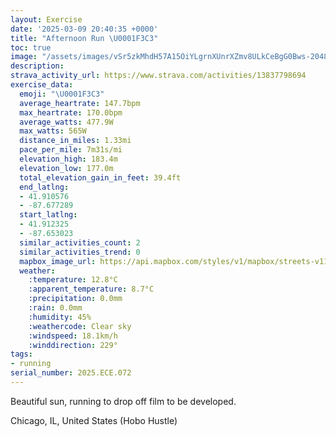 ```yaml
---
layout: Exercise
date: '2025-03-09 20:40:35 +0000'
title: "Afternoon Run \U0001F3C3"
toc: true
image: "/assets/images/vSr5zkMhdH57A15OiYLgrnXUnrXZmv8ULkCeBgG0Bws-2048x1536.jpg.jpeg"
description:
strava_activity_url: https://www.strava.com/activities/13837798694
exercise_data:
  emoji: "\U0001F3C3"
  average_heartrate: 147.7bpm
  max_heartrate: 170.0bpm
  average_watts: 477.9W
  max_watts: 565W
  distance_in_miles: 1.33mi
  pace_per_mile: 7m31s/mi
  elevation_high: 183.4m
  elevation_low: 177.0m
  total_elevation_gain_in_feet: 39.4ft
  end_latlng:
  - 41.910576
  - -87.677289
  start_latlng:
  - 41.912325
  - -87.653023
  similar_activities_count: 2
  similar_activities_trend: 0
  mapbox_image_url: https://api.mapbox.com/styles/v1/mapbox/streets-v11/static/path-5+787af2-1.0(gvx~Frw~uO%3FbABZAZBv%40%40rBArBDpCCT%3Fn%40%40x%40%3F~C%40%60AArEDvB%3FvCATFl%40BtB%3FfHD%60D%3F~B%40HDJCb%40E%5C%3Fh%40Cf%40%40%60%40FPBZDNGb%40%3Fb%40HdB%3FtCBnAClEDlAEr%40C%60DBz%40%40dDFnBAxBBj%40AXDbACtABdFAvABZClB),pin-s-s+e5b22e(-87.65322,41.91092),pin-s-f+89ae00(-87.67560000000002,41.91060999999999)/auto/800x800?access_token=pk.eyJ1Ijoiam9zaGJlY2ttYW4iLCJhIjoiY205eWR2aDd1MWZ6djJrbXc4a3M0bWZleiJ9.XiG9OWkNcZk2QzjJbxLB4A
  weather:
    :temperature: 12.8°C
    :apparent_temperature: 8.7°C
    :precipitation: 0.0mm
    :rain: 0.0mm
    :humidity: 45%
    :weathercode: Clear sky
    :windspeed: 18.1km/h
    :winddirection: 229°
tags:
- running
serial_number: 2025.ECE.072
---
```

Beautiful sun, running to drop off film to be developed.

Chicago, IL, United States (Hobo Hustle)
